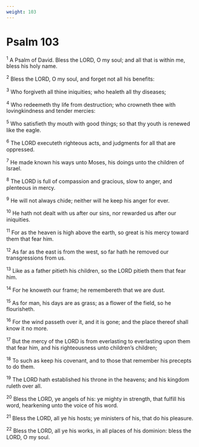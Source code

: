 ```yaml
---
weight: 103
---
```


# Psalm 103

<sup>1</sup> A Psalm of David. Bless the LORD, O my soul; and all that is within me, bless his holy name. 

<sup>2</sup> Bless the LORD, O my soul, and forget not all his benefits: 

<sup>3</sup> Who forgiveth all thine iniquities; who healeth all thy diseases; 

<sup>4</sup> Who redeemeth thy life from destruction; who crowneth thee with lovingkindness and tender mercies: 

<sup>5</sup> Who satisfieth thy mouth with good things; so that thy youth is renewed like the eagle. 

<sup>6</sup> The LORD executeth righteous acts, and judgments for all that are oppressed. 

<sup>7</sup> He made known his ways unto Moses, his doings unto the children of Israel. 

<sup>8</sup> The LORD is full of compassion and gracious, slow to anger, and plenteous in mercy. 

<sup>9</sup> He will not always chide; neither will he keep his anger for ever. 

<sup>10</sup> He hath not dealt with us after our sins, nor rewarded us after our iniquities. 

<sup>11</sup> For as the heaven is high above the earth, so great is his mercy toward them that fear him. 

<sup>12</sup> As far as the east is from the west, so far hath he removed our transgressions from us. 

<sup>13</sup> Like as a father pitieth his children, so the LORD pitieth them that fear him. 

<sup>14</sup> For he knoweth our frame; he remembereth that we are dust. 

<sup>15</sup> As for man, his days are as grass; as a flower of the field, so he flourisheth. 

<sup>16</sup> For the wind passeth over it, and it is gone; and the place thereof shall know it no more. 

<sup>17</sup> But the mercy of the LORD is from everlasting to everlasting upon them that fear him, and his righteousness unto children’s children; 

<sup>18</sup> To such as keep his covenant, and to those that remember his precepts to do them. 

<sup>19</sup> The LORD hath established his throne in the heavens; and his kingdom ruleth over all. 

<sup>20</sup> Bless the LORD, ye angels of his: ye mighty in strength, that fulfill his word, hearkening unto the voice of his word. 

<sup>21</sup> Bless the LORD, all ye his hosts; ye ministers of his, that do his pleasure. 

<sup>22</sup> Bless the LORD, all ye his works, in all places of his dominion: bless the LORD, O my soul. 


